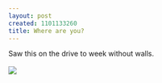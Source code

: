 ```yaml
--- 
layout: post
created: 1101133260
title: Where are you?
---
```

Saw this on the drive to week without walls.
<br />
<br /><img src="/sites/default/files/blog/bl-underbridge.jpg" />

